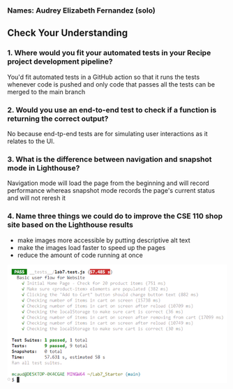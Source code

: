 ### Names: Audrey Elizabeth Fernandez (solo)

## Check Your Understanding

### 1. Where would you fit your automated tests in your Recipe project development pipeline?  

You'd fit automated tests in a GitHub action so that it runs the tests whenever code is pushed and only code that passes all the tests can be merged to the main branch


### 2. Would you use an end-to-end test to check if a function is returning the correct output?  

No because end-tp-end tests are for simulating user interactions as it relates to the UI. 


### 3. What is the difference between navigation and snapshot mode in Lighthouse?  

Navigation mode will load the page from the beginning and will record performance whereas snapshot mode records the page's current status and will not reresh it



### 4. Name three things we could do to improve the CSE 110 shop site based on the Lighthouse results  

- make images more accessible by putting descriptive alt text
- make the images load faster to speed up the pages
- reduce the amount of code running at once

![Tests Passed](TestsPassed.png)

